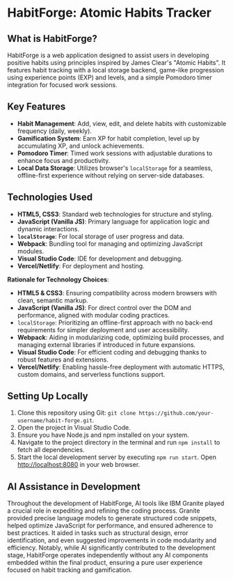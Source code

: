 # HabitForge: Atomic Habits Tracker

## What is HabitForge?

HabitForge is a web application designed to assist users in developing positive habits using principles inspired by James Clear's "Atomic Habits". It features habit tracking with a local storage backend, game-like progression using experience points (EXP) and levels, and a simple Pomodoro timer integration for focused work sessions.

## Key Features

- **Habit Management**: Add, view, edit, and delete habits with customizable frequency (daily, weekly).
- **Gamification System**: Earn XP for habit completion, level up by accumulating XP, and unlock achievements.
- **Pomodoro Timer**: Timed work sessions with adjustable durations to enhance focus and productivity.
- **Local Data Storage**: Utilizes browser's `localStorage` for a seamless, offline-first experience without relying on server-side databases.

## Technologies Used

- **HTML5, CSS3**: Standard web technologies for structure and styling.
- **JavaScript (Vanilla JS)**: Primary language for application logic and dynamic interactions.
- **`localStorage`**: For local storage of user progress and data.
- **Webpack**: Bundling tool for managing and optimizing JavaScript modules.
- **Visual Studio Code**: IDE for development and debugging.
- **Vercel/Netlify**: For deployment and hosting.

**Rationale for Technology Choices**:

*   **HTML5 & CSS3**: Ensuring compatibility across modern browsers with clean, semantic markup.
*   **JavaScript (Vanilla JS)**: For direct control over the DOM and performance, aligned with modular coding practices.
*   `localStorage`: Prioritizing an offline-first approach with no back-end requirements for simpler deployment and user accessibility.
*   **Webpack**: Aiding in modularizing code, optimizing build processes, and managing external libraries if introduced in future expansions.
*   **Visual Studio Code**: For efficient coding and debugging thanks to robust features and extensions.
*   **Vercel/Netlify**: Enabling hassle-free deployment with automatic HTTPS, custom domains, and serverless functions support.

## Setting Up Locally

1.  Clone this repository using Git: `git clone https://github.com/your-username/habit-forge.git`.
2.  Open the project in Visual Studio Code.
3.  Ensure you have Node.js and npm installed on your system.
4.  Navigate to the project directory in the terminal and run `npm install` to fetch all dependencies.
5.  Start the local development server by executing `npm run start`. Open [http://localhost:8080](http://localhost:8080) in your web browser.

## AI Assistance in Development

Throughout the development of HabitForge, AI tools like IBM Granite played a crucial role in expediting and refining the coding process. Granite provided precise language models to generate structured code snippets, helped optimize JavaScript for performance, and ensured adherence to best practices. It aided in tasks such as structural design, error identification, and even suggested improvements in code modularity and efficiency. Notably, while AI significantly contributed to the development stage, HabitForge operates independently without any AI components embedded within the final product, ensuring a pure user experience focused on habit tracking and gamification.